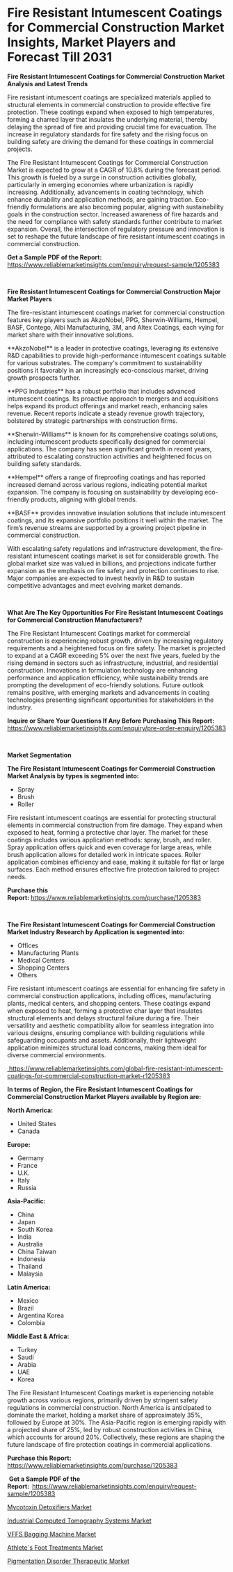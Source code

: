 <p><h1>Fire Resistant Intumescent Coatings for Commercial Construction Market Insights, Market Players and Forecast Till 2031</h1></p><p><strong>Fire Resistant Intumescent Coatings for Commercial Construction Market Analysis and Latest Trends</strong></p>
<p><p>Fire resistant intumescent coatings are specialized materials applied to structural elements in commercial construction to provide effective fire protection. These coatings expand when exposed to high temperatures, forming a charred layer that insulates the underlying material, thereby delaying the spread of fire and providing crucial time for evacuation. The increase in regulatory standards for fire safety and the rising focus on building safety are driving the demand for these coatings in commercial projects.</p><p>The Fire Resistant Intumescent Coatings for Commercial Construction Market is expected to grow at a CAGR of 10.8% during the forecast period. This growth is fueled by a surge in construction activities globally, particularly in emerging economies where urbanization is rapidly increasing. Additionally, advancements in coating technology, which enhance durability and application methods, are gaining traction. Eco-friendly formulations are also becoming popular, aligning with sustainability goals in the construction sector. Increased awareness of fire hazards and the need for compliance with safety standards further contribute to market expansion. Overall, the intersection of regulatory pressure and innovation is set to reshape the future landscape of fire resistant intumescent coatings in commercial construction.</p></p>
<p><strong>Get a Sample PDF of the Report:&nbsp;</strong> <a href="https://www.reliablemarketinsights.com/enquiry/request-sample/1205383?utm_campaign=1570&utm_medium=2&utm_source=Github&utm_content=ia&utm_term=16102024&utm_id=fire-resistant-intumescent-coatings-for-commercial-construction">https://www.reliablemarketinsights.com/enquiry/request-sample/1205383</a></p>
<p>&nbsp;</p>
<p><strong>Fire Resistant Intumescent Coatings for Commercial Construction Major Market Players</strong></p>
<p><p>The fire-resistant intumescent coatings market for commercial construction features key players such as AkzoNobel, PPG, Sherwin-Williams, Hempel, BASF, Contego, Albi Manufacturing, 3M, and Altex Coatings, each vying for market share with their innovative solutions.</p><p>**AkzoNobel** is a leader in protective coatings, leveraging its extensive R&D capabilities to provide high-performance intumescent coatings suitable for various substrates. The company's commitment to sustainability positions it favorably in an increasingly eco-conscious market, driving growth prospects further.</p><p>**PPG Industries** has a robust portfolio that includes advanced intumescent coatings. Its proactive approach to mergers and acquisitions helps expand its product offerings and market reach, enhancing sales revenue. Recent reports indicate a steady revenue growth trajectory, bolstered by strategic partnerships with construction firms.</p><p>**Sherwin-Williams** is known for its comprehensive coatings solutions, including intumescent products specifically designed for commercial applications. The company has seen significant growth in recent years, attributed to escalating construction activities and heightened focus on building safety standards.</p><p>**Hempel** offers a range of fireproofing coatings and has reported increased demand across various regions, indicating potential market expansion. The company is focusing on sustainability by developing eco-friendly products, aligning with global trends.</p><p>**BASF** provides innovative insulation solutions that include intumescent coatings, and its expansive portfolio positions it well within the market. The firm’s revenue streams are supported by a growing project pipeline in commercial construction.</p><p>With escalating safety regulations and infrastructure development, the fire-resistant intumescent coatings market is set for considerable growth. The global market size was valued in billions, and projections indicate further expansion as the emphasis on fire safety and protection continues to rise. Major companies are expected to invest heavily in R&D to sustain competitive advantages and meet evolving market demands.</p></p>
<p>&nbsp;</p>
<p><strong>What Are The Key Opportunities For Fire Resistant Intumescent Coatings for Commercial Construction Manufacturers?</strong></p>
<p><p>The Fire Resistant Intumescent Coatings market for commercial construction is experiencing robust growth, driven by increasing regulatory requirements and a heightened focus on fire safety. The market is projected to expand at a CAGR exceeding 5% over the next five years, fueled by the rising demand in sectors such as infrastructure, industrial, and residential construction. Innovations in formulation technology are enhancing performance and application efficiency, while sustainability trends are prompting the development of eco-friendly solutions. Future outlook remains positive, with emerging markets and advancements in coating technologies presenting significant opportunities for stakeholders in the industry.</p></p>
<p><strong>Inquire or Share Your Questions If Any Before Purchasing This Report:</strong> <a href="https://www.reliablemarketinsights.com/enquiry/pre-order-enquiry/1205383?utm_campaign=1570&utm_medium=2&utm_source=Github&utm_content=ia&utm_term=16102024&utm_id=fire-resistant-intumescent-coatings-for-commercial-construction">https://www.reliablemarketinsights.com/enquiry/pre-order-enquiry/1205383</a></p>
<p>&nbsp;</p>
<p><strong>Market Segmentation</strong></p>
<p><strong>The Fire Resistant Intumescent Coatings for Commercial Construction Market Analysis by types is segmented into:</strong></p>
<p><ul><li>Spray</li><li>Brush</li><li>Roller</li></ul></p>
<p><p>Fire resistant intumescent coatings are essential for protecting structural elements in commercial construction from fire damage. They expand when exposed to heat, forming a protective char layer. The market for these coatings includes various application methods: spray, brush, and roller. Spray application offers quick and even coverage for large areas, while brush application allows for detailed work in intricate spaces. Roller application combines efficiency and ease, making it suitable for flat or large surfaces. Each method ensures effective fire protection tailored to project needs.</p></p>
<p><strong>Purchase this Report:&nbsp;</strong><a href="https://www.reliablemarketinsights.com/purchase/1205383?utm_campaign=1570&utm_medium=2&utm_source=Github&utm_content=ia&utm_term=16102024&utm_id=fire-resistant-intumescent-coatings-for-commercial-construction">https://www.reliablemarketinsights.com/purchase/1205383</a></p>
<p>&nbsp;</p>
<p><strong>The Fire Resistant Intumescent Coatings for Commercial Construction Market Industry Research by Application is segmented into:</strong></p>
<p><ul><li>Offices</li><li>Manufacturing Plants</li><li>Medical Centers</li><li>Shopping Centers</li><li>Others</li></ul></p>
<p><p>Fire resistant intumescent coatings are essential for enhancing fire safety in commercial construction applications, including offices, manufacturing plants, medical centers, and shopping centers. These coatings expand when exposed to heat, forming a protective char layer that insulates structural elements and delays structural failure during a fire. Their versatility and aesthetic compatibility allow for seamless integration into various designs, ensuring compliance with building regulations while safeguarding occupants and assets. Additionally, their lightweight application minimizes structural load concerns, making them ideal for diverse commercial environments.</p></p>
<p><a href="https://www.reliablemarketinsights.com/global-fire-resistant-intumescent-coatings-for-commercial-construction-market-r1205383?utm_campaign=1570&utm_medium=2&utm_source=Github&utm_content=ia&utm_term=16102024&utm_id=fire-resistant-intumescent-coatings-for-commercial-construction">&nbsp;https://www.reliablemarketinsights.com/global-fire-resistant-intumescent-coatings-for-commercial-construction-market-r1205383</a></p>
<p><strong>In terms of Region, the Fire Resistant Intumescent Coatings for Commercial Construction Market Players available by Region are:</strong></p>
<p>
    <p> <strong> North America: </strong>
        <ul>
            <li>United States</li>
            <li>Canada</li>
        </ul>
        </p> 
    <p> <strong> Europe: </strong>
        <ul>
            <li>Germany</li>
            <li>France</li>
            <li>U.K.</li>
            <li>Italy</li>
            <li>Russia</li>
        </ul>
        </p> 
    <p> <strong> Asia-Pacific: </strong>
        <ul>
            <li>China</li>
            <li>Japan</li>
            <li>South Korea</li>
            <li>India</li>
            <li>Australia</li>
            <li>China Taiwan</li>
            <li>Indonesia</li>
            <li>Thailand</li>
            <li>Malaysia</li>
        </ul>
        </p> 
    <p> <strong> Latin America: </strong>
        <ul>
            <li>Mexico</li>
            <li>Brazil</li>
            <li>Argentina Korea</li>
            <li>Colombia</li>
        </ul>
        </p> 
    <p> <strong> Middle East & Africa: </strong>
        <ul>
            <li>Turkey</li>
            <li>Saudi</li>
            <li>Arabia</li>
            <li>UAE</li>
            <li>Korea</li>
        </ul>
    </p>
    </p>
<p><p>The Fire Resistant Intumescent Coatings market is experiencing notable growth across various regions, primarily driven by stringent safety regulations in commercial construction. North America is anticipated to dominate the market, holding a market share of approximately 35%, followed by Europe at 30%. The Asia-Pacific region is emerging rapidly with a projected share of 25%, led by robust construction activities in China, which accounts for around 20%. Collectively, these regions are shaping the future landscape of fire protection coatings in commercial applications.</p></p>
<p><strong>Purchase this Report: </strong><a href="https://www.reliablemarketinsights.com/purchase/1205383?utm_campaign=1570&utm_medium=2&utm_source=Github&utm_content=ia&utm_term=16102024&utm_id=fire-resistant-intumescent-coatings-for-commercial-construction">https://www.reliablemarketinsights.com/purchase/1205383</a></p>
<p>&nbsp;<strong>Get a Sample PDF of the Report:&nbsp;&nbsp;</strong><a href="https://www.reliablemarketinsights.com/enquiry/request-sample/1205383?utm_campaign=1570&utm_medium=2&utm_source=Github&utm_content=ia&utm_term=16102024&utm_id=fire-resistant-intumescent-coatings-for-commercial-construction">https://www.reliablemarketinsights.com/enquiry/request-sample/1205383</a></p>
<p><strong></strong></p>
<p><p><a href="https://www.linkedin.com/pulse/mycotoxin-detoxifiers-market-matrix-applications-types-cagr-eukte?trk=public_post_embed_feed-article-content&utm_campaign=1570&utm_medium=2&utm_source=Github&utm_content=ia&utm_term=16102024&utm_id=fire-resistant-intumescent-coatings-for-commercial-construction">Mycotoxin Detoxifiers Market</a></p><p><a href="https://github.com/PeterParrish5/Market-Research-Report-List-6/blob/main/industrial-computed-tomography-systems-market.md?utm_campaign=1570&utm_medium=2&utm_source=Github&utm_content=ia&utm_term=16102024&utm_id=fire-resistant-intumescent-coatings-for-commercial-construction">Industrial Computed Tomography Systems Market</a></p><p><a href="https://issuu.com/reportprime-2/docs/vffs-bagging-machine-market-size-20_156225c641167d?utm_campaign=1570&utm_medium=2&utm_source=Github&utm_content=ia&utm_term=16102024&utm_id=fire-resistant-intumescent-coatings-for-commercial-construction">VFFS Bagging Machine Market</a></p><p><a href="https://www.linkedin.com/pulse/deep-dive-athletes-foot-treatments-market-itstrends-segmentation-l7a8e?utm_campaign=1570&utm_medium=2&utm_source=Github&utm_content=ia&utm_term=16102024&utm_id=fire-resistant-intumescent-coatings-for-commercial-construction">Athlete`s Foot Treatments Market</a></p><p><a href="https://www.linkedin.com/pulse/pigmentation-disorder-therapeutic-market-shifts-strategic-analysis-95qae?utm_campaign=1570&utm_medium=2&utm_source=Github&utm_content=ia&utm_term=16102024&utm_id=fire-resistant-intumescent-coatings-for-commercial-construction">Pigmentation Disorder Therapeutic Market</a></p></p>